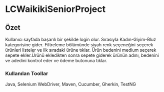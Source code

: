 # LCWaikikiSeniorProject
## Özet
Kullanıcı sayfada başarılı bir şekilde login olur. Sırasıyla Kadın-Giyim-Bluz kategorisine gider. Filtreleme bölümünde siyah renk seçeneğini seçerek ürünleri listeler ve ilk sıradaki ürüne tıklar. Ürün bedenini medium seçerek sepete ekler.Ürünü ekledikten sonra sepete giderek ürünün adını, bedenini ve adedini kontrol eder ve ödeme butonuna tıklar.
### Kullanılan Toollar
Java, Selenium WebDriver, Maven, Cucumber, Gherkin, TestNG
